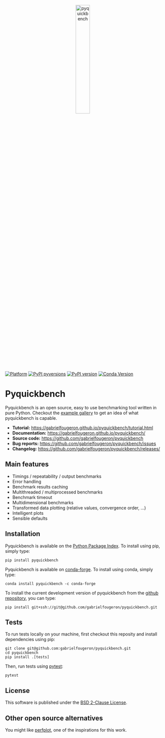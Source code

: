 <p align="center">
  <a href="https://github.com/gabrielfougeron/pyquickbench"><img alt="pyquickbench" src="https://gabrielfougeron.github.io/pyquickbench/_static/plot_icon.png" width="30%"></a>
</p>

[![Platform](https://anaconda.org/conda-forge/pyquickbench/badges/platforms.svg)](https://pypi.org/project/pyquickbench/)
[![PyPI pyversions](https://img.shields.io/pypi/pyversions/pyquickbench.svg?style=flat-square)](https://pypi.org/pypi/pyquickbench/)
[![PyPI version](https://badge.fury.io/py/pyquickbench.svg)](https://pypi.org/project/pyquickbench/)
[![Conda Version](https://img.shields.io/conda/vn/conda-forge/pyquickbench.svg)](https://anaconda.org/conda-forge/pyquickbench)

# Pyquickbench

Pyquickbench is an open source, easy to use benchmarking tool written in pure Python. Checkout the [example gallery](https://gabrielfougeron.github.io/pyquickbench/gallery.html) to get an idea of what pyquickbench is capable.

- **Tutorial:** https://gabrielfougeron.github.io/pyquickbench/tutorial.html
- **Documentation:** https://gabrielfougeron.github.io/pyquickbench/
- **Source code:** https://github.com/gabrielfougeron/pyquickbench
- **Bug reports:** https://github.com/gabrielfougeron/pyquickbench/issues
- **Changelog:** https://github.com/gabrielfougeron/pyquickbench/releases/

## Main features

- Timings / repeatability / output benchmarks
- Error handling
- Benchmark results caching
- Multithreaded / multiprocessed benchmarks
- Benchmark timeout
- Multidimensional benchmarks 
- Transformed data plotting (relative values, convergence order, ...)
- Intelligent plots
- Sensible defaults

## Installation

Pyquickbench is available on the [Python Package Index](https://pypi.org/project/pyquickbench/). To install using pip, simply type:

```
pip install pyquickbench
```

Pyquickbench is available on [conda-forge](https://anaconda.org/conda-forge/pyquickbench). To install using conda, simply type:

```
conda install pyquickbench -c conda-forge
```

To install the current development version of pyquickbench from the [github repository](https://github.com/gabrielfougeron/pyquickbench), you can type:

```
pip install git+ssh://git@github.com/gabrielfougeron/pyquickbench.git 
```

## Tests

To run tests locally on your machine, first checkout this reposity and install dependencies using pip:

```
git clone git@github.com:gabrielfougeron/pyquickbench.git
cd pyquickbench
pip install .[tests]
```

Then, run tests using [pytest](https://docs.pytest.org/en/latest/):

```
pytest
```

## License

This software is published under the [BSD 2-Clause License](https://github.com/gabrielfougeron/pyquickbench/blob/main/LICENSE).

## Other open source alternatives

You might like [perfplot](https://github.com/nschloe/perfplot), one of the inspirations for this work.